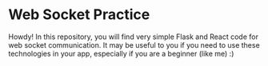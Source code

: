 # Web Socket Practice

Howdy! In this repository, you will find very simple Flask and React code for web socket communication. It may be useful to you if you need to use these technologies in your app, especially if you are a beginner (like me) :)